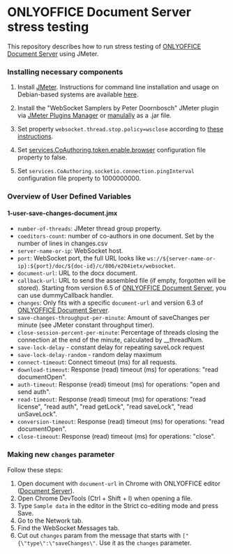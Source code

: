 # ONLYOFFICE Document Server stress testing

This repository describes how to run stress testing of [ONLYOFFICE Document Server][1] using JMeter.

### Installing necessary components

1. Install [JMeter](https://jmeter.apache.org/download_jmeter.cgi). Instructions for command line installation and usage on Debian-based systems are available [here](https://github.com/ONLYOFFICE/document-server-stress-testing/wiki/How-to-run-jmeter-from-terminal-on-ubuntu).

2. Install the "WebSocket Samplers by Peter Doornbosch" JMeter plugin via [JMeter Plugins Manager](https://jmeter-plugins.org/install/Install/) or [manulally](https://github.com/ptrd/jmeter-websocket-samplers#usage) as a .jar file.

3. Set property `websocket.thread.stop.policy=wsclose` according to [these instructions](https://github.com/ptrd/jmeter-websocket-samplers#connections).

4. Set [services.CoAuthoring.token.enable.browser](https://api.onlyoffice.com/editors/signature/) configuration file property to false.

5. Set `services.CoAuthoring.socketio.connection.pingInterval` configuration file property to 1000000000.

### Overview of User Defined Variables

#### 1-user-save-changes-document.jmx

- `number-of-threads`: JMeter thread group property.
- `coeditors-count`: number of co-authors in one document. Set by the number of lines in changes.csv
- `server-name-or-ip`: WebSocket host.
- `port`: WebSocket port, the full URL looks like `ws://${server-name-or-ip}:${port}/doc/${doc-id}/c/806/e204ietx/websocket`.
- `document-url`: URL to the docx document.
- `callback-url`: URL to send the assembled file (if empty, forgotten will be stored). Starting from version 6.5 of [ONLYOFFICE Document Server][1], you can use dummyCallback handler.
- `changes`: Only fits with a specific `document-url` and version 6.3 of [ONLYOFFICE Document Server][1].
- `save-changes-throughput-per-minute`: Amount of saveChanges per minute (see JMeter constant throughput timer).
- `close-session-percent-per-minute`: Percentage of threads closing the connection at the end of the minute, calculated by __threadNum.
- `save-lock-delay` - constant delay for repeating saveLock request
- `save-lock-delay-random` - random delay maximum
- `connect-timeout`: Connect timeout (ms) for all requests.
- `download-timeout`: Response (read) timeout (ms) for operations: "read documentOpen".
- `auth-timeout`: Response (read) timeout (ms) for operations: "open and send auth".
- `read-timeout`: Response (read) timeout (ms) for operations: "read license", "read auth", "read getLock", "read saveLock", "read unSaveLock".
- `conversion-timeout`: Response (read) timeout (ms) for operations: "read documentOpen".
- `close-timeout`: Response (read) timeout (ms) for operations: "close".

### Making new `changes` parameter

Follow these steps:
1. Open document with `document-url` in Chrome with ONLYOFFICE editor ([Document Server][1]).
2. Open Chrome DevTools (Ctrl + Shift + I) when opening a file.
3. Type `Sample data` in the editor in the Strict co-editing mode and press Save.
4. Go to the Network tab.
5. Find the WebSocket Messages tab.
6. Cut out `changes` param from the message that starts with `["{\"type\":\"saveChanges\"`. Use it as the `changes` parameter.

  [1]: https://github.com/ONLYOFFICE/DocumentServer
